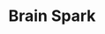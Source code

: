 ---
extends: _layouts.event
section: null
title: Brain Spark
quote:
    text: You can make anything happen if you put your mind to it.
    by: Lori Greiner
description:  |-
    We'll judge your logical and quantitative abilities.
    And then we give you freaking cool puzzles to solve!
islive: false
isover: false
isnontech: false
image: https://1.bp.blogspot.com/-5feqS1uuawg/WoVRepo4KDI/AAAAAAAAAHQ/zelvdL_KDQojTVVJEvx9K0fLzB-IKD9PQCLcBGAs/s1600/brainspark.png
teamSize: 2
lang: py
rounds:
- Multiple Choice Questions testing the logical and quantitative ability of participants.
- The qualifying teams would be given a set of puzzles to solve.
---